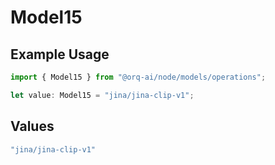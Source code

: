 # Model15

## Example Usage

```typescript
import { Model15 } from "@orq-ai/node/models/operations";

let value: Model15 = "jina/jina-clip-v1";
```

## Values

```typescript
"jina/jina-clip-v1"
```